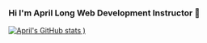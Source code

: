 ### Hi I'm April Long Web Development Instructor 👋

<!--
**ApVen77/ApVen77** is a ✨ _special_ ✨ repository because its `README.md` (this file) appears on your GitHub profile.


-->
[![April's GitHub stats](https://github-readme-stats.vercel.app/api?username=ApVen77&theme=tokyonight)
)](https://github.com/ApVen77/github-readme-stats)
